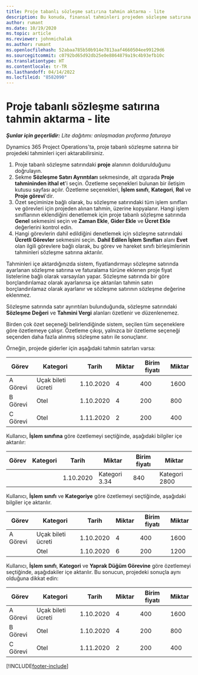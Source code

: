 ```yaml
---
title: Proje tabanlı sözleşme satırına tahmin aktarma - lite
description: Bu konuda, finansal tahminleri projeden sözleşme satırına içe aktarma hakkında bilgiler sağlanmaktadır.
author: rumant
ms.date: 10/19/2020
ms.topic: article
ms.reviewer: johnmichalak
ms.author: rumant
ms.openlocfilehash: 52abaa785b50b914e7813aaf4660504ee99129d6
ms.sourcegitcommit: c0792bd65d92db25e0e8864879a19c4b93efb10c
ms.translationtype: HT
ms.contentlocale: tr-TR
ms.lasthandoff: 04/14/2022
ms.locfileid: "8582090"
---
```

# <a name="import-an-estimate-to-a-project-based-contract-line---lite"></a>Proje tabanlı sözleşme satırına tahmin aktarma - lite

_**Şunlar için geçerlidir:** Lite dağıtımı: anlaşmadan proforma faturaya_

Dynamics 365 Project Operations'ta, proje tabanlı sözleşme satırına bir projedeki tahminleri içeri aktarabilirsiniz.

1. Proje tabanlı sözleşme satırındaki **proje** alanının doldurulduğunu doğrulayın.
2. Sekme **Sözleşme Satırı Ayrıntıları** sekmesinde, alt ızgarada **Proje tahmininden ithal et**'i seçin. Özetleme seçenekleri bulunan bir iletişim kutusu sayfası açılır. Özetleme seçenekleri, **İşlem sınıfı**, **Kategori**, **Rol** ve **Proje görevi**'dir.
3. Özet seçiminize bağlı olarak, bu sözleşme satırındaki tüm işlem sınıfları ve görevleri için projeden alınan tahmin, üzerine kopyalanır. Hangi işlem sınıflarının eklendiğini denetlemek için proje tabanlı sözleşme satırında **Genel** sekmesini seçin ve **Zaman Ekle**, **Gider Ekle** ve **Ücret Ekle** değerlerini kontrol edin. 
4. Hangi görevlerin dahil edildiğini denetlemek için sözleşme satırındaki **Ücretli Görevler** sekmesini seçin. **Dahil Edilen İşlem Sınıfları** alanı **Evet** olan ilgili görevlere bağlı olarak, bu görev ve hareket sınıfı birleşimlerinin tahminleri sözleşme satırına aktarılır.

Tahminleri içe aktardığınızda sistem, fiyatlandırmayı sözleşme satırında ayarlanan sözleşme satırına ve faturalama türüne eklenen proje fiyat listelerine bağlı olarak varsayılan yapar. Sözleşme satırında bir göre borçlandırılamaz olarak ayarlanırsa içe aktarılan tahmin satırı borçlandırılamaz olarak ayarlanır ve sözleşme satırının sözleşme değerine eklenmez.

Sözleşme satırında satır ayrıntıları bulunduğunda, sözleşme satırındaki **Sözleşme Değeri** ve **Tahmini Vergi** alanları özetlenir ve düzenlenemez.

Birden çok özet seçeneği belirlendiğinde sistem, seçilen tüm seçeneklere göre özetlemeye çalışır. Özetleme çıkışı, yalnızca bir özetleme seçeneği seçenden daha fazla alınmış sözleşme satırı ile sonuçlanır.

Örneğin, projede giderler için aşağıdaki tahmin satırları varsa:

| Görev | Kategori | Tarih | Miktar | Birim fiyatı | Miktar |
| --- | --- | --- | --- | --- | --- |
| A Görevi | Uçak bileti ücreti | 1.10.2020 | 4 | 400 | 1600 |
| B Görevi | Otel | 1.10.2020 | 4 | 200 | 800 |
| C Görevi | Otel | 1.11.2020 | 2 | 200 | 400 |

Kullanıcı, **İşlem sınıfına** göre özetlemeyi seçtiğinde, aşağıdaki bilgiler içe aktarılır:

| Görev | Kategori | Tarih | Miktar | Birim fiyatı | Miktar |
| --- | --- | --- | --- | --- | --- |
| &nbsp; | &nbsp; | 1.10.2020 | Kategori 3.34 | 840 | Kategori 2800 |

Kullanıcı, **İşlem sınıfı** ve **Kategoriye** göre özetlemeyi seçtiğinde, aşağıdaki bilgiler içe aktarılır.

| Görev | Kategori | Tarih | Miktar | Birim fiyatı | Miktar |
| --- | --- | --- | --- | --- | --- |
| A Görevi | Uçak bileti ücreti | 1.10.2020 | 4 | 400 | 1600 |
| &nbsp;| Otel | 1.10.2020 | 6 | 200 | 1200 |

Kullanıcı, **İşlem sınıfı**, **Kategori** ve **Yaprak Düğüm Görevine** göre özetlemeyi seçtiğinde, aşağıdakiler içe aktarılır. Bu sonucun, projedeki sonuçla aynı olduğuna dikkat edin:

| Görev | Kategori | Tarih | Miktar | Birim fiyatı | Miktar |
| --- | --- | --- | --- | --- | --- |
| A Görevi | Uçak bileti ücreti | 1.10.2020 | 4 | 400 | 1600 |
| B Görevi | Otel | 1.10.2020 | 4 | 200 | 800 |
| C Görevi | Otel | 1.11.2020 | 2 | 200 | 400 |


[!INCLUDE[footer-include](../../includes/footer-banner.md)]
